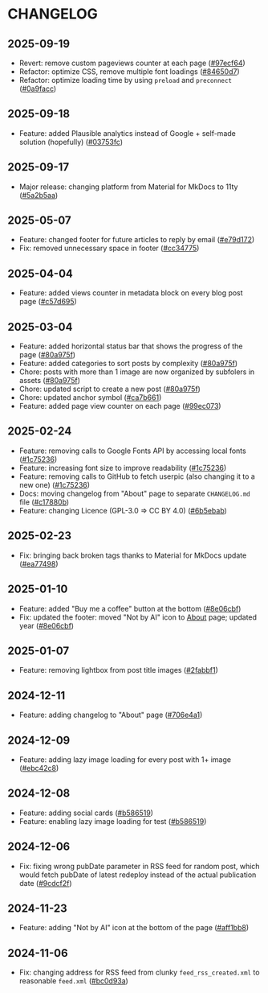 # CHANGELOG

## 2025-09-19

* Revert: remove custom pageviews counter at each page ([#97ecf64](https://github.com/hatedabamboo/notes.hatedabamboo.me/commit/97ecf641f89762d567bcbe9a53f68e2318282e96))
* Refactor: optimize CSS, remove multiple font loadings ([#84650d7](https://github.com/hatedabamboo/notes.hatedabamboo.me/commit/84650d704a752d35eabc2cea6d77876f26e9795f))
* Refactor: optimize loading time by using `preload` and `preconnect` ([#0a9facc](https://github.com/hatedabamboo/notes.hatedabamboo.me/commit/0a9facc325f2a7e94b17f471244a2f03547d79a3))

## 2025-09-18

* Feature: added Plausible analytics instead of Google + self-made solution (hopefully) ([#03753fc](https://github.com/hatedabamboo/notes.hatedabamboo.me/commit/03753fcf4520bf50f12ab49cdb60802a8dc3aa72))

## 2025-09-17

* Major release: changing platform from Material for MkDocs to 11ty ([#5a2b5aa](https://github.com/hatedabamboo/notes.hatedabamboo.me/commit/5a2b5aaabe699798d2586cb9833c065b2fccf1a8))

## 2025-05-07

* Feature: changed footer for future articles to reply by email ([#e79d172](https://github.com/hatedabamboo/notes.hatedabamboo.me/commit/e79d172ca14694757460aeb52408f13a45b5cb1a))
* Fix: removed unnecessary space in footer ([#cc34775](https://github.com/hatedabamboo/notes.hatedabamboo.me/commit/cc347751ef985c46621cf3f0a224a0658f0b9eee))

## 2025-04-04

* Feature: added views counter in metadata block on every blog post page ([#c57d695](https://github.com/hatedabamboo/notes.hatedabamboo.me/commit/c57d695b99bc4f23d1853910ab445de346130ea2))

## 2025-03-04

* Feature: added horizontal status bar that shows the progress of the page ([#80a975f](https://github.com/hatedabamboo/notes.hatedabamboo.me/commit/80a975f59a1874fc4f9a197278ec0b25cb07d0f6))
* Feature: added categories to sort posts by complexity ([#80a975f](https://github.com/hatedabamboo/notes.hatedabamboo.me/commit/80a975f59a1874fc4f9a197278ec0b25cb07d0f6))
* Chore: posts with more than 1 image are now organized by subfolers in assets ([#80a975f](https://github.com/hatedabamboo/notes.hatedabamboo.me/commit/80a975f59a1874fc4f9a197278ec0b25cb07d0f6))
* Chore: updated script to create a new post ([#80a975f](https://github.com/hatedabamboo/notes.hatedabamboo.me/commit/80a975f59a1874fc4f9a197278ec0b25cb07d0f6))
* Chore: updated anchor symbol ([#ca7b661](https://github.com/hatedabamboo/notes.hatedabamboo.me/commit/ca7b6616ddf021ab6e6ec35657a0593245c72b86))
* Feature: added page view counter on each page ([#99ec073](https://github.com/hatedabamboo/notes.hatedabamboo.me/commit/99ec073e954e4856efa5cdb0349609fe73730a2f))

## 2025-02-24

* Feature: removing calls to Google Fonts API by accessing local fonts ([#1c75236](https://github.com/hatedabamboo/notes.hatedabamboo.me/commit/1c752360bb534a3d543407510a684ae0fbef8629))
* Feature: increasing font size to improve readability ([#1c75236](https://github.com/hatedabamboo/notes.hatedabamboo.me/commit/1c752360bb534a3d543407510a684ae0fbef8629))
* Feature: removing calls to GitHub to fetch userpic (also changing it to a new one) ([#1c75236](https://github.com/hatedabamboo/notes.hatedabamboo.me/commit/1c752360bb534a3d543407510a684ae0fbef8629))
* Docs: moving changelog from "About" page to separate `CHANGELOG.md` file ([#c17880b](https://github.com/hatedabamboo/notes.hatedabamboo.me/commit/c17880b3324f579c656bcd92373295e42998f3d5))
* Feature: changing Licence (GPL-3.0 => CC BY 4.0) ([#6b5ebab](https://github.com/hatedabamboo/notes.hatedabamboo.me/commit/6b5ebaba0d9f40cfe3d121b41902fe4f57b5fd54))

## 2025-02-23

* Fix: bringing back broken tags thanks to Material for MkDocs update ([#ea77498](https://github.com/hatedabamboo/notes.hatedabamboo.me/commit/ea77498897d4507551fc3b460a449f90063e0705))

## 2025-01-10

* Feature: added "Buy me a coffee" button at the bottom ([#8e06cbf](https://github.com/hatedabamboo/notes.hatedabamboo.me/commit/8e06cbfe8df7f6ddb83890d5e0cef8e54bcfbdc5))
* Fix: updated the footer: moved "Not by AI" icon to [About](./about.md#not-by-ai) page; updated year ([#8e06cbf](https://github.com/hatedabamboo/notes.hatedabamboo.me/commit/8e06cbfe8df7f6ddb83890d5e0cef8e54bcfbdc5))

## 2025-01-07

* Feature: removing lightbox from post title images ([#2fabbf1](https://github.com/hatedabamboo/notes.hatedabamboo.me/commit/2fabbf11723be9b3cab33a2750308c04295f063b))

## 2024-12-11

* Feature: adding changelog to "About" page ([#706e4a1](https://github.com/hatedabamboo/notes.hatedabamboo.me/commit/706e4a17a6dada66966db33c336908a016dc0078))

## 2024-12-09

* Feature: adding lazy image loading for every post with 1+ image ([#ebc42c8](https://github.com/hatedabamboo/notes.hatedabamboo.me/commit/ebc42c8b235e907221bd8c122b9f85a2745f308b))

## 2024-12-08

* Feature: adding social cards ([#b586519](https://github.com/hatedabamboo/notes.hatedabamboo.me/commit/b586519109ec7f34466b02298f15dff9cdf681ca))
* Feature: enabling lazy image loading for test ([#b586519](https://github.com/hatedabamboo/notes.hatedabamboo.me/commit/b586519109ec7f34466b02298f15dff9cdf681ca))

## 2024-12-06

* Fix: fixing wrong pubDate parameter in RSS feed for random post, which would fetch pubDate of latest redeploy instead of the actual publication date ([#9cdcf2f](https://github.com/hatedabamboo/notes.hatedabamboo.me/commit/9cdcf2f847f2c57ebd3938c26df02cd1d5ff6552))

## 2024-11-23

* Feature: adding "Not by AI" icon at the bottom of the page ([#aff1bb8](https://github.com/hatedabamboo/notes.hatedabamboo.me/commit/aff1bb811d3196b3e5c84458548a83176220cd5e))

## 2024-11-06
* Fix: changing address for RSS feed from clunky `feed_rss_created.xml` to reasonable `feed.xml` ([#bc0d93a](https://github.com/hatedabamboo/notes.hatedabamboo.me/commit/bc0d93a987568e9a8bed09c995f027d8c5f34a90))

